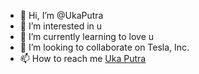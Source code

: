 - 👋 Hi, I’m @UkaPutra
- 👀 I’m interested in u
- 🌱 I’m currently learning to love u
- 💞️ I’m looking to collaborate on Tesla, Inc.
- 📫 How to reach me [Uka Putra](https://www.instagram.com/ukaaptr)

<!---
UkaPutra/UkaPutra is a ✨ special ✨ repository because its `README.md` (this file) appears on your GitHub profile.
You can click the Preview link to take a look at your changes.
--->
